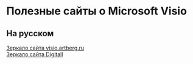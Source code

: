 ﻿# Полезные сайты о Microsoft Visio

## На русском
[Зеркало сайта visio.artberg.ru](https://surrogate-tm.github.io/visio-artberg-ru/)  
[Зеркало сайта Digitall](https://surrogate-tm.github.io/digitall/index.html)